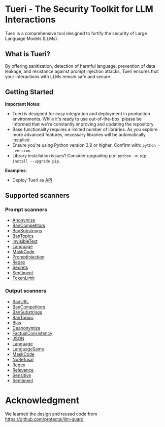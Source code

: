 # Tueri - The Security Toolkit for LLM Interactions

Tueri is a comprehensive tool designed to fortify the security of Large Language Models (LLMs).

## What is Tueri?

By offering sanitization, detection of harmful language, prevention of data leakage, and resistance against prompt injection attacks, Tueri ensures that your interactions with LLMs remain safe and secure.

## Getting Started

**Important Notes**:

- Tueri is designed for easy integration and deployment in production environments. While it's ready to use out-of-the-box, please be informed that we're constantly improving and updating the repository.
- Base functionality requires a limited number of libraries. As you explore more advanced features, necessary libraries will be automatically installed.
- Ensure you're using Python version 3.9 or higher. Confirm with: `python --version`.
- Library installation issues? Consider upgrading pip: `python -m pip install --upgrade pip`.

**Examples**:

- Deploy Tueri as [API](./docs/api/overview.md)

## Supported scanners

### Prompt scanners

- [Anonymize](./docs/input_scanners/anonymize.md)
- [BanCompetitors](./docs/input_scanners/ban_competitors.md)
- [BanSubstrings](./docs/input_scanners/ban_substrings.md)
- [BanTopics](./docs/input_scanners/ban_topics.md)
- [InvisibleText](./docs/input_scanners/invisible_text.md)
- [Language](./docs/input_scanners/language.md)
- [MaskCode](./docs/input_scanners/mask_code.md)
- [PromptInjection](./docs/input_scanners/prompt_injection.md)
- [Regex](./docs/input_scanners/regex.md)
- [Secrets](./docs/input_scanners/secrets.md)
- [Sentiment](./docs/input_scanners/sentiment.md)
- [TokenLimit](./docs/input_scanners/token_limit.md)

### Output scanners

- [BadURL](./docs/output_scanners/bad_url.md)
- [BanCompetitors](./docs/output_scanners/ban_competitors.md)
- [BanSubstrings](./docs/output_scanners/ban_substrings.md)
- [BanTopics](./docs/output_scanners/ban_topics.md)
- [Bias](./docs/output_scanners/bias.md)
- [Deanonymize](./docs/output_scanners/deanonymize.md)
- [FactualConsistency](./docs/output_scanners/factual_consistency.md)
- [JSON](./docs/output_scanners/json.md)
- [Language](./docs/output_scanners/language.md)
- [LanguageSame](./docs/output_scanners/language_same.md)
- [MaskCode](./docs/input_scanners/mask_code.md)
- [NoRefusal](./docs/output_scanners/no_refusal.md)
- [Regex](./docs/output_scanners/regex.md)
- [Relevance](./docs/output_scanners/relevance.md)
- [Sensitive](./docs/output_scanners/sensitive.md)
- [Sentiment](./docs/output_scanners/sentiment.md)

# Acknowledgment
We learned the design and reused code from https://github.com/protectai/llm-guard
